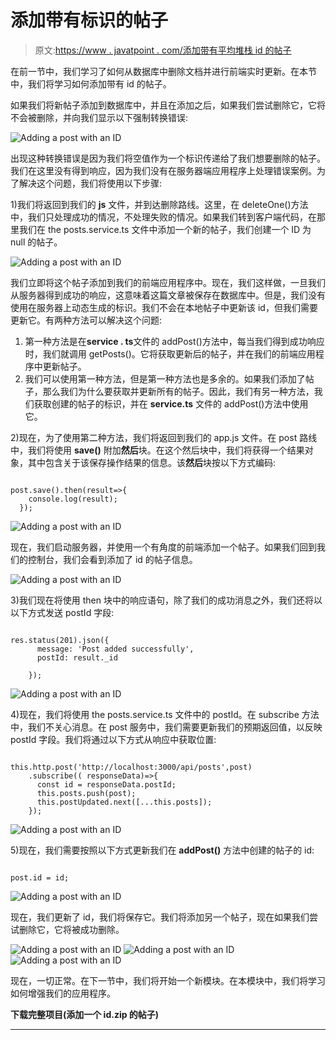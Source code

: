 # 添加带有标识的帖子

> 原文:[https://www . javatpoint . com/添加带有平均堆栈 id 的帖子](https://www.javatpoint.com/adding-a-post-with-an-id-in-mean-stack)

在前一节中，我们学习了如何从数据库中删除文档并进行前端实时更新。在本节中，我们将学习如何添加带有 id 的帖子。

如果我们将新帖子添加到数据库中，并且在添加之后，如果我们尝试删除它，它将不会被删除，并向我们显示以下强制转换错误:

![Adding a post with an ID ](../Images/121e57dcfe5d1c118c5e41aeedfa8d99.png)

出现这种转换错误是因为我们将空值作为一个标识传递给了我们想要删除的帖子。我们在这里没有得到响应，因为我们没有在服务器端应用程序上处理错误案例。为了解决这个问题，我们将使用以下步骤:

1)我们将返回到我们的 **js** 文件，并到达删除路线。这里，在 deleteOne()方法中，我们只处理成功的情况，不处理失败的情况。如果我们转到客户端代码，在那里我们在 the posts.service.ts 文件中添加一个新的帖子，我们创建一个 ID 为 null 的帖子。

![Adding a post with an ID ](../Images/252297e1206d0b2137dd04c271eb7d58.png)

我们立即将这个帖子添加到我们的前端应用程序中。现在，我们这样做，一旦我们从服务器得到成功的响应，这意味着这篇文章被保存在数据库中。但是，我们没有使用在服务器上动态生成的标识。我们不会在本地帖子中更新该 id，但我们需要更新它。有两种方法可以解决这个问题:

1.  第一种方法是在**service . ts**文件的 addPost()方法中，每当我们得到成功响应时，我们就调用 getPosts()。它将获取更新后的帖子，并在我们的前端应用程序中更新帖子。
2.  我们可以使用第一种方法，但是第一种方法也是多余的。如果我们添加了帖子，那么我们为什么要获取并更新所有的帖子。因此，我们有另一种方法，我们获取创建的帖子的标识，并在 **service.ts** 文件的 addPost()方法中使用它。

2)现在，为了使用第二种方法，我们将返回到我们的 app.js 文件。在 post 路线中，我们将使用 **save()** 附加**然后**块。在这个然后块中，我们将获得一个结果对象，其中包含关于该保存操作结果的信息。该**然后**块按以下方式编码:

```

post.save().then(result=>{
    console.log(result);
  });

```

![Adding a post with an ID](../Images/c6b4a403c64c261edb64039572a94884.png)

现在，我们启动服务器，并使用一个有角度的前端添加一个帖子。如果我们回到我们的控制台，我们会看到添加了 id 的帖子信息。

![Adding a post with an ID](../Images/8da9df19a9a44049683a92ad1c8ddc6b.png)

3)我们现在将使用 then 块中的响应语句，除了我们的成功消息之外，我们还将以以下方式发送 postId 字段:

```

res.status(201).json({
      message: 'Post added successfully',
      postId: result._id

    });

```

![Adding a post with an ID](../Images/d1c8d3c69cf009f5d2141c75c299cc02.png)

4)现在，我们将使用 the posts.service.ts 文件中的 postId。在 subscribe 方法中，我们不关心消息。在 post 服务中，我们需要更新我们的预期返回值，以反映 postId 字段。我们将通过以下方式从响应中获取位置:

```

this.http.post('http://localhost:3000/api/posts',post)
    .subscribe(( responseData)=>{
      const id = responseData.postId;
      this.posts.push(post);
      this.postUpdated.next([...this.posts]);
    });

```

![Adding a post with an ID](../Images/5e7774ac3d2f4769d832268e730af1d0.png)

5)现在，我们需要按照以下方式更新我们在 **addPost()** 方法中创建的帖子的 id:

```

post.id = id;

```

![Adding a post with an ID](../Images/d82928eb69408bb64ee38bb894a7accb.png)

现在，我们更新了 id，我们将保存它。我们将添加另一个帖子，现在如果我们尝试删除它，它将被成功删除。

![Adding a post with an ID](../Images/8cab72885e623f56eac14b25c0a967ca.png)
![Adding a post with an ID](../Images/29d06a4da5cf0545b20ef3c5ff4c052b.png)
![Adding a post with an ID](../Images/b48492fb0e22c1e2086e2fc586a09918.png)

现在，一切正常。在下一节中，我们将开始一个新模块。在本模块中，我们将学习如何增强我们的应用程序。

**下载完整项目(添加一个 id.zip 的帖子)**

* * *